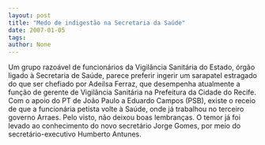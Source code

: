```yaml
---
layout: post
title: "Medo de indigestão na Secretaria da Saúde"
date: 2007-01-05
tags: 
author: None
---
```

Um grupo razoável de funcionários da Vigilância Sanitária do Estado, órgão ligado à Secretaria de Saúde, parece preferir ingerir um sarapatel estragado do que ser chefiado por Adeilsa Ferraz, que desempenha atualmente a função de gerente de Vigilância Sanitária na Prefeitura da Cidade do Recife.
Com o apoio do PT de João Paulo a Eduardo Campos (PSB), existe o receio de que a funcionária petista volte à Saúde, onde já trabalhou no terceiro governo Arraes. Pelo visto, não deixou boas lembranças.
O temor já foi levado ao conhecimento do novo secretário Jorge Gomes, por meio do secretário-executivo Humberto Antunes. 